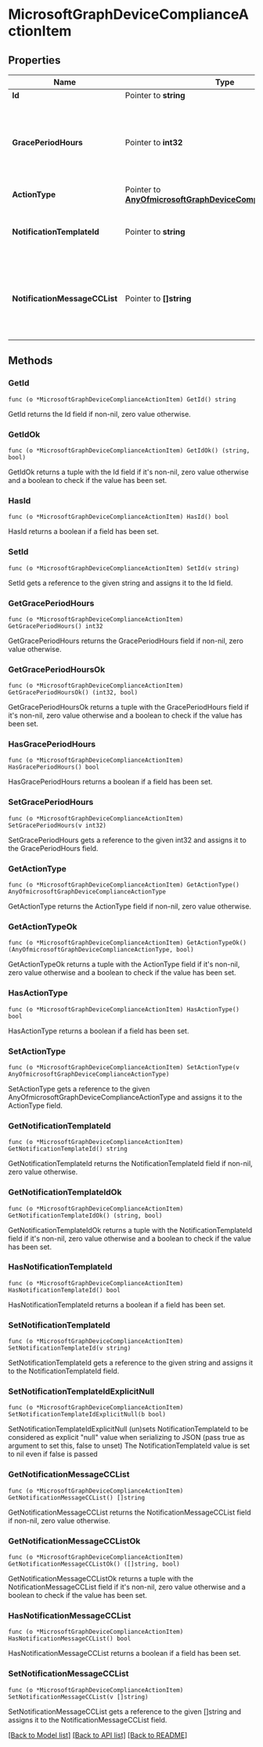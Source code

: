 # MicrosoftGraphDeviceComplianceActionItem

## Properties

Name | Type | Description | Notes
------------ | ------------- | ------------- | -------------
**Id** | Pointer to **string** |  | [optional] 
**GracePeriodHours** | Pointer to **int32** | Number of hours to wait till the action will be enforced. Valid values 0 to 8760 | [optional] 
**ActionType** | Pointer to [**AnyOfmicrosoftGraphDeviceComplianceActionType**](anyOf&lt;microsoft.graph.deviceComplianceActionType&gt;.md) | What action to take | [optional] 
**NotificationTemplateId** | Pointer to **string** | What notification Message template to use | [optional] 
**NotificationMessageCCList** | Pointer to **[]string** | A list of group IDs to speicify who to CC this notification message to. | [optional] 

## Methods

### GetId

`func (o *MicrosoftGraphDeviceComplianceActionItem) GetId() string`

GetId returns the Id field if non-nil, zero value otherwise.

### GetIdOk

`func (o *MicrosoftGraphDeviceComplianceActionItem) GetIdOk() (string, bool)`

GetIdOk returns a tuple with the Id field if it's non-nil, zero value otherwise
and a boolean to check if the value has been set.

### HasId

`func (o *MicrosoftGraphDeviceComplianceActionItem) HasId() bool`

HasId returns a boolean if a field has been set.

### SetId

`func (o *MicrosoftGraphDeviceComplianceActionItem) SetId(v string)`

SetId gets a reference to the given string and assigns it to the Id field.

### GetGracePeriodHours

`func (o *MicrosoftGraphDeviceComplianceActionItem) GetGracePeriodHours() int32`

GetGracePeriodHours returns the GracePeriodHours field if non-nil, zero value otherwise.

### GetGracePeriodHoursOk

`func (o *MicrosoftGraphDeviceComplianceActionItem) GetGracePeriodHoursOk() (int32, bool)`

GetGracePeriodHoursOk returns a tuple with the GracePeriodHours field if it's non-nil, zero value otherwise
and a boolean to check if the value has been set.

### HasGracePeriodHours

`func (o *MicrosoftGraphDeviceComplianceActionItem) HasGracePeriodHours() bool`

HasGracePeriodHours returns a boolean if a field has been set.

### SetGracePeriodHours

`func (o *MicrosoftGraphDeviceComplianceActionItem) SetGracePeriodHours(v int32)`

SetGracePeriodHours gets a reference to the given int32 and assigns it to the GracePeriodHours field.

### GetActionType

`func (o *MicrosoftGraphDeviceComplianceActionItem) GetActionType() AnyOfmicrosoftGraphDeviceComplianceActionType`

GetActionType returns the ActionType field if non-nil, zero value otherwise.

### GetActionTypeOk

`func (o *MicrosoftGraphDeviceComplianceActionItem) GetActionTypeOk() (AnyOfmicrosoftGraphDeviceComplianceActionType, bool)`

GetActionTypeOk returns a tuple with the ActionType field if it's non-nil, zero value otherwise
and a boolean to check if the value has been set.

### HasActionType

`func (o *MicrosoftGraphDeviceComplianceActionItem) HasActionType() bool`

HasActionType returns a boolean if a field has been set.

### SetActionType

`func (o *MicrosoftGraphDeviceComplianceActionItem) SetActionType(v AnyOfmicrosoftGraphDeviceComplianceActionType)`

SetActionType gets a reference to the given AnyOfmicrosoftGraphDeviceComplianceActionType and assigns it to the ActionType field.

### GetNotificationTemplateId

`func (o *MicrosoftGraphDeviceComplianceActionItem) GetNotificationTemplateId() string`

GetNotificationTemplateId returns the NotificationTemplateId field if non-nil, zero value otherwise.

### GetNotificationTemplateIdOk

`func (o *MicrosoftGraphDeviceComplianceActionItem) GetNotificationTemplateIdOk() (string, bool)`

GetNotificationTemplateIdOk returns a tuple with the NotificationTemplateId field if it's non-nil, zero value otherwise
and a boolean to check if the value has been set.

### HasNotificationTemplateId

`func (o *MicrosoftGraphDeviceComplianceActionItem) HasNotificationTemplateId() bool`

HasNotificationTemplateId returns a boolean if a field has been set.

### SetNotificationTemplateId

`func (o *MicrosoftGraphDeviceComplianceActionItem) SetNotificationTemplateId(v string)`

SetNotificationTemplateId gets a reference to the given string and assigns it to the NotificationTemplateId field.

### SetNotificationTemplateIdExplicitNull

`func (o *MicrosoftGraphDeviceComplianceActionItem) SetNotificationTemplateIdExplicitNull(b bool)`

SetNotificationTemplateIdExplicitNull (un)sets NotificationTemplateId to be considered as explicit "null" value
when serializing to JSON (pass true as argument to set this, false to unset)
The NotificationTemplateId value is set to nil even if false is passed
### GetNotificationMessageCCList

`func (o *MicrosoftGraphDeviceComplianceActionItem) GetNotificationMessageCCList() []string`

GetNotificationMessageCCList returns the NotificationMessageCCList field if non-nil, zero value otherwise.

### GetNotificationMessageCCListOk

`func (o *MicrosoftGraphDeviceComplianceActionItem) GetNotificationMessageCCListOk() ([]string, bool)`

GetNotificationMessageCCListOk returns a tuple with the NotificationMessageCCList field if it's non-nil, zero value otherwise
and a boolean to check if the value has been set.

### HasNotificationMessageCCList

`func (o *MicrosoftGraphDeviceComplianceActionItem) HasNotificationMessageCCList() bool`

HasNotificationMessageCCList returns a boolean if a field has been set.

### SetNotificationMessageCCList

`func (o *MicrosoftGraphDeviceComplianceActionItem) SetNotificationMessageCCList(v []string)`

SetNotificationMessageCCList gets a reference to the given []string and assigns it to the NotificationMessageCCList field.


[[Back to Model list]](../README.md#documentation-for-models) [[Back to API list]](../README.md#documentation-for-api-endpoints) [[Back to README]](../README.md)


